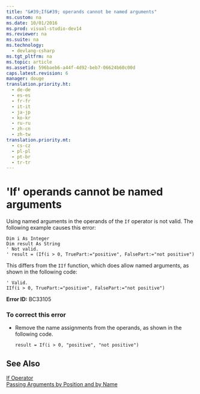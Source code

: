 ```yaml
---
title: "&#39;If&#39; operands cannot be named arguments"
ms.custom: na
ms.date: 10/01/2016
ms.prod: visual-studio-dev14
ms.reviewer: na
ms.suite: na
ms.technology: 
  - devlang-csharp
ms.tgt_pltfrm: na
ms.topic: article
ms.assetid: 596baeb6-a44f-4d92-beb7-06624b60c00d
caps.latest.revision: 6
manager: douge
translation.priority.ht: 
  - de-de
  - es-es
  - fr-fr
  - it-it
  - ja-jp
  - ko-kr
  - ru-ru
  - zh-cn
  - zh-tw
translation.priority.mt: 
  - cs-cz
  - pl-pl
  - pt-br
  - tr-tr
---
```

# &#39;If&#39; operands cannot be named arguments
Using named arguments in the operands of the `If` operator is not valid. The following example causes this error:  
  
```  
Dim i As Integer  
Dim result As String  
' Not valid.  
' result = (If(i > 0, TruePart:="positive", FalsePart:="not positive")  
```  
  
 This differs from the `IIf` function, which does allow named arguments, as shown in the following code:  
  
```  
' Valid.  
IIf(i > 0, TruePart:="positive", FalsePart:="not positive")  
```  
  
 **Error ID:** BC33105  
  
### To correct this error  
  
-   Remove the name assignments from the operands, as shown in the following code.  
  
    ```  
    result = If(i > 0, "positive", "not positive")  
    ```  
  
## See Also  
 [If Operator](../Topic/If%20Operator%20\(Visual%20Basic\).md)   
 [Passing Arguments by Position and by Name](../Topic/Passing%20Arguments%20by%20Position%20and%20by%20Name%20\(Visual%20Basic\).md)